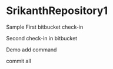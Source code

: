 # SrikanthRepository1
Sample
First bitbucket check-in


Second check-in in bitbucket

Demo add command

commit all